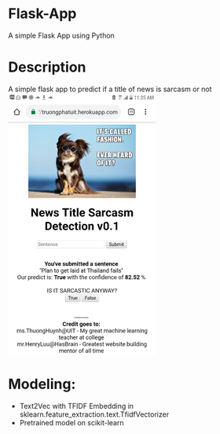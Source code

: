 # Flask-App
A simple Flask App using Python

# Description
A simple flask app to predict if a title of news is sarcasm or not
<br><img src="img/demo.png" width=300>

# Modeling:
- Text2Vec with TFIDF Embedding in sklearn.feature_extraction.text.TfidfVectorizer
- Pretrained model on scikit-learn
